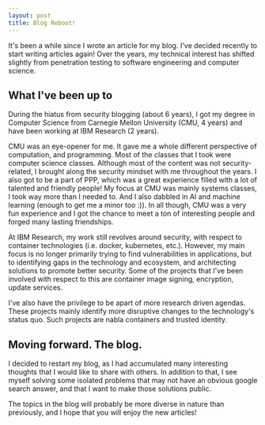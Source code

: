 ```yaml
---
layout: post
title: Blog Reboot!
---
```


It's been a while since I wrote an article for my blog. I've decided recently to start writing articles again! Over the years, my technical interest has shifted slightly from penetration testing to software engineering and computer science. 

## What I've been up to

During the hiatus from security blogging (about 6 years), I got my degree in Computer Science from Carnegie Mellon University (CMU, 4 years) and have been working at IBM Research (2 years). 

CMU was an eye-opener for me. It gave me a whole different perspective of computation, and programming. Most of the classes that I took were computer science classes. Although most of the content was not security-related, I brought along the security mindset with me throughout the years. I also got to be a part of PPP, which was a great experience filled with a lot of talented and friendly people! My focus at CMU was mainly systems classes, I took way more than I needed to.
And I also dabbled in AI and machine learning (enough to get me a minor too :)). In all though, CMU was a very fun experience and I got the chance to meet a ton of interesting people and forged many lasting friendships.

At IBM Research, my work still revolves around security, with respect to container technologies (i.e. docker, kubernetes, etc.). However, my main focus is no longer primarily trying to find vulnerabilities in applications, but to identifying gaps in the technology and ecosystem, and architecting solutions to promote better security. Some of the projects that I've been involved with respect to this are container image signing, encryption, update services.

I've also have the privilege to be apart of more research driven agendas. These projects mainly identify more disruptive changes to the technology's status quo. Such projects are nabla containers and trusted identity.

## Moving forward. The blog.

I decided to restart my blog, as I had accumulated many interesting thoughts that I would like to share with others. In addition to that, I see myself solving some isolated problems that may not have an obvious google search answer, and that I want to make those solutions public.

The topics in the blog will probably be more diverse in nature than previously, and I hope that you will enjoy the new articles!
